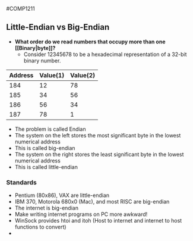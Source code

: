 #COMP1211 
## Little-Endian vs Big-Endian
- **What order do we read numbers that occupy more than one [[Binary|byte]]?**
	- Consider 12345678 to be a hexadecimal representation of a 32-bit binary number.
	
| Address | Value(1) | Value(2) |
| ------- | -------- | -------- |
| 184     | 12       | 78       |
| 185     | 34       | 56       |
| 186     | 56       | 34       |
| 187     | 78       | 1        |

- The problem is called Endian
- The system on the left stores the most significant byte in the lowest numerical address
- This is called big-endian
- The system on the right stores the least significant byte in the lowest numerical address
- This is called little-endian
### Standards
- Pentium (80x86), VAX are little-endian
- IBM 370, Motorola 680x0 (Mac), and most RISC are big-endian
- The internet is big-endian
- Make writing internet programs on PC more awkward!
- WinSock provides htoi and itoh (Host to internet and internet to host functions to convert)
- 